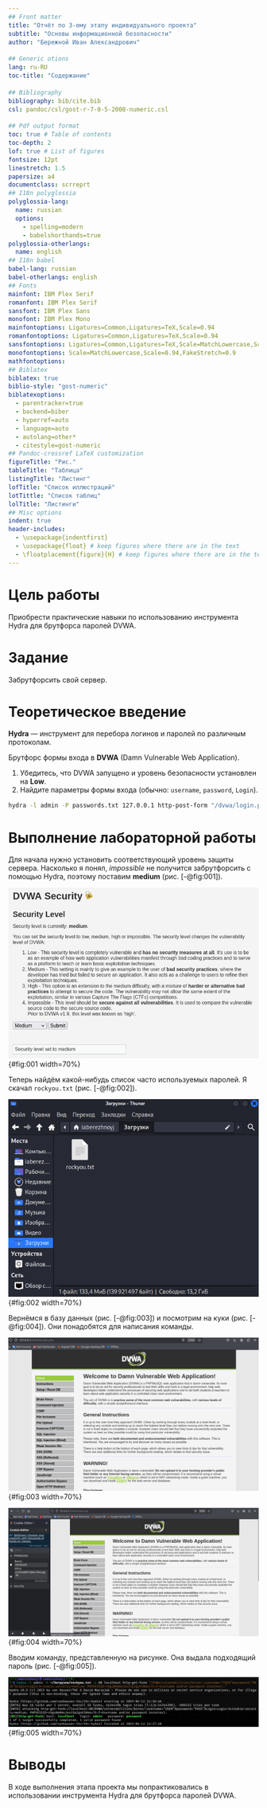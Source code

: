 ```yaml
---
## Front matter
title: "Отчёт по 3-ему этапу индивидуального проекта"
subtitle: "Основы информационной безопасности"
author: "Бережной Иван Александрович"

## Generic otions
lang: ru-RU
toc-title: "Содержание"

## Bibliography
bibliography: bib/cite.bib
csl: pandoc/csl/gost-r-7-0-5-2008-numeric.csl

## Pdf output format
toc: true # Table of contents
toc-depth: 2
lof: true # List of figures
fontsize: 12pt
linestretch: 1.5
papersize: a4
documentclass: scrreprt
## I18n polyglossia
polyglossia-lang:
  name: russian
  options:
	- spelling=modern
	- babelshorthands=true
polyglossia-otherlangs:
  name: english
## I18n babel
babel-lang: russian
babel-otherlangs: english
## Fonts
mainfont: IBM Plex Serif
romanfont: IBM Plex Serif
sansfont: IBM Plex Sans
monofont: IBM Plex Mono
mainfontoptions: Ligatures=Common,Ligatures=TeX,Scale=0.94
romanfontoptions: Ligatures=Common,Ligatures=TeX,Scale=0.94
sansfontoptions: Ligatures=Common,Ligatures=TeX,Scale=MatchLowercase,Scale=0.94
monofontoptions: Scale=MatchLowercase,Scale=0.94,FakeStretch=0.9
mathfontoptions:
## Biblatex
biblatex: true
biblio-style: "gost-numeric"
biblatexoptions:
  - parentracker=true
  - backend=biber
  - hyperref=auto
  - language=auto
  - autolang=other*
  - citestyle=gost-numeric
## Pandoc-crossref LaTeX customization
figureTitle: "Рис."
tableTitle: "Таблица"
listingTitle: "Листинг"
lofTitle: "Список иллюстраций"
lotTittle: "Список таблиц"
lolTitle: "Листинги"
## Misc options
indent: true
header-includes:
  - \usepackage{indentfirst}
  - \usepackage{float} # keep figures where there are in the text
  - \floatplacement{figure}{H} # keep figures where there are in the text
---
```


# Цель работы

Приобрести практические навыки по использованию инструмента Hydra для брутфорса паролей DVWA.

# Задание

Забрутфорсить свой сервер.

# Теоретическое введение

**Hydra** — инструмент для перебора логинов и паролей по различным протоколам.

Брутфорс формы входа в **DVWA** (Damn Vulnerable Web Application).

1. Убедитесь, что DVWA запущено и уровень безопасности установлен на **Low**.
2. Найдите параметры формы входа (обычно: `username`, `password`, `Login`).


```bash
hydra -l admin -P passwords.txt 127.0.0.1 http-post-form "/dvwa/login.php:username=^USER^&password=^PASS^&Login=Login:Login failed"
```

# Выполнение лабораторной работы

Для начала нужно установить соответствующий уровень защиты сервера. Насколько я понял, *impossible* не получится забрутфорсить с помощью Hydra, поэтому поставим **medium** (рис. [-@fig:001]).

![Смена уровня безопасности](image/1.png){#fig:001 width=70%}

Теперь найдём какой-нибудь список часто используемых паролей. Я скачал `rockyou.txt` (рис. [-@fig:002]).

![Список паролей](image/2.png){#fig:002 width=70%}

Вернёмся в базу данных (рис. [-@fig:003]) и посмотрим на куки (рис. [-@fig:004]). Они понадобятся для написания команды.

![DVWA](image/3.png){#fig:003 width=70%}

![Просмотри куки](image/4.png){#fig:004 width=70%}

Вводим команду, представленную на рисунке. Она выдала подходящий пароль (рис. [-@fig:005]).

![Hydra](image/5.png){#fig:005 width=70%}

# Выводы

В ходе выполнения этапа проекта мы попрактиковались в использовании инструмента Hydra для брутфорса паролей DVWA.
